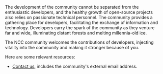 The development of the community cannot be separated from the enthusiastic developers, and the healthy growth of open-source projects also relies on passionate technical personnel. The community provides a gathering place for developers, facilitating the exchange of information and technology. Developers carry the spark of the community as they venture far and wide, illuminating distant forests and melting millennia-old ice.

The NCC community welcomes the contributions of developers, injecting vitality into the community and making it stronger because of you. 

Here are some relevant resources:

- [Contact us](/about/contact), includes the community's external email address.
